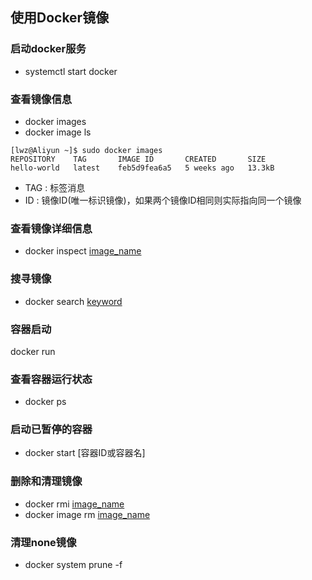 <!--
 * @Author: Outsider
 * @Date: 2021-10-31 18:59:36
 * @LastEditors: Outsider
 * @LastEditTime: 2022-01-29 13:08:33
 * @Description: In User Settings Edit
 * @FilePath: \Notes\Docker\Basic.md
-->
## 使用Docker镜像
### 启动docker服务
- systemctl start docker

### 查看镜像信息
- docker images
- docker image ls
```
[lwz@Aliyun ~]$ sudo docker images
REPOSITORY    TAG       IMAGE ID       CREATED       SIZE
hello-world   latest    feb5d9fea6a5   5 weeks ago   13.3kB
```
- TAG : 标签消息
- ID : 镜像ID(唯一标识镜像)，如果两个镜像ID相同则实际指向同一个镜像

### 查看镜像详细信息
- docker inspect <u>image_name</u>

### 搜寻镜像
- docker search <u>keyword</u>


### 容器启动
docker run 

### 查看容器运行状态
- docker ps

### 启动已暂停的容器
- docker start [容器ID或容器名]

### 删除和清理镜像
- docker rmi <u>image_name</u>
- docker image rm <u>image_name</u>

### 清理none镜像
- docker system prune -f